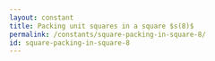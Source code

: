 ```yaml
---
layout: constant
title: Packing unit squares in a square $s(8)$
permalink: /constants/square-packing-in-square-8/
id: square-packing-in-square-8
---
```

